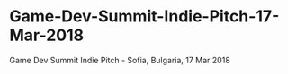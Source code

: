 # Game-Dev-Summit-Indie-Pitch-17-Mar-2018
Game Dev Summit Indie Pitch - Sofia, Bulgaria, 17 Mar 2018
